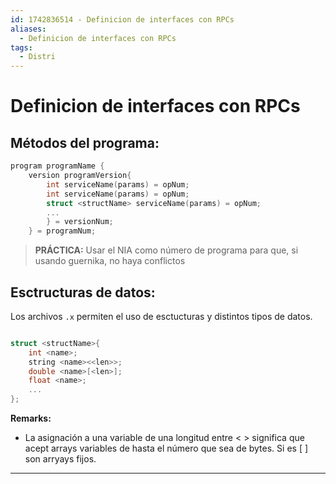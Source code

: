 ```yaml
---
id: 1742836514 - Definicion de interfaces con RPCs
aliases:
  - Definicion de interfaces con RPCs
tags:
  - Distri
---
```

# Definicion de interfaces con RPCs

## Métodos del programa:

```c
program programName {
	version programVersion{
		int serviceName(params) = opNum;
		int serviceName(params) = opNum;
        struct <structName> serviceName(params) = opNum;
		...
		} = versionNum;
	} = programNum;
```

> **PRÁCTICA:** Usar el NIA como número de programa para que, si usando guernika, no haya conflictos 

## Esctructuras de datos:

Los archivos `.x` permiten el uso de esctucturas y distintos tipos de datos.

```c

struct <structName>{
    int <name>;
    string <name><<len>>;
    double <name>[<len>];
    float <name>;
    ...
};

```

**Remarks:** 

- La asignación a una variable de una longitud entre < > significa que acept arrays variables de hasta el número que sea de bytes. Si es [ ]  son arryays fijos.  

***
